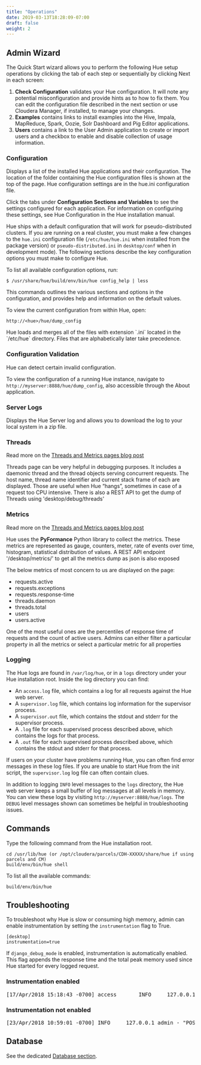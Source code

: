 ```yaml
---
title: "Operations"
date: 2019-03-13T18:28:09-07:00
draft: false
weight: 2
---
```


## Admin Wizard

The Quick Start wizard allows you to perform the following Hue setup
operations by clicking the tab of each step or sequentially by clicking
Next in each screen:

1.  **Check Configuration** validates your Hue configuration. It will
    note any potential misconfiguration and provide hints as to how to
    fix them. You can edit the configuration file described in the next
    section or use Cloudera Manager, if installed, to manage your
    changes.
2.  **Examples** contains links to install examples into the Hive,
    Impala, MapReduce, Spark, Oozie, Solr Dashboard and Pig Editor applications.
3.  **Users** contains a link to the User Admin application to create or
    import users and a checkbox to enable and disable collection of
    usage information.

### Configuration

Displays a list of the installed Hue applications and their
configuration. The location of the folder containing the Hue
configuration files is shown at the top of the page. Hue configuration
settings are in the hue.ini configuration file.

Click the tabs under **Configuration Sections and Variables** to see the
settings configured for each application. For information on configuring
these settings, see Hue Configuration in the Hue installation manual.


Hue ships with a default configuration that will work for
pseudo-distributed clusters.  If you are running on a real cluster, you must
make a few changes to the `hue.ini` configuration file (`/etc/hue/hue.ini` when installed from the
package version) or `pseudo-distributed.ini` in `desktop/conf` when in development mode).
The following sections describe the key configuration options you must make to configure Hue.


<div class="note">
To list all available configuration options, run:

    $ /usr/share/hue/build/env/bin/hue config_help | less

This commands outlines the various sections and options in the configuration,
and provides help and information on the default values.
</div>


<div class="note">
To view the current configuration from within Hue, open:

    http://<hue>/hue/dump_config
</div>

<div class="note">
Hue loads and merges all of the files with extension `.ini`
located in the `/etc/hue` directory.  Files that are alphabetically later
take precedence.
</div>


### Configuration Validation

Hue can detect certain invalid configuration.

To view the configuration of a running Hue instance, navigate to
`http://myserver:8888/hue/dump_config`, also accessible through the About
application.


### Server Logs

Displays the Hue Server log and allows you to download the log to your
local system in a zip file.

### Threads

Read more on the [Threads and Metrics pages
 blog post](http://gethue.com/easier-administration-of-hue-with-the-new-threads-and-metrics-pages/)

Threads page can be very helpful in debugging purposes. It includes a daemonic thread and the thread objects serving concurrent requests. The host name, thread name identifier and current stack frame of each are displayed. Those are useful when Hue “hangs”, sometimes in case of a request too CPU intensive. There is also a REST API to get the dump of Threads using 'desktop/debug/threads'

### Metrics

Read more on the [Threads and Metrics pages
 blog post](http://gethue.com/easier-administration-of-hue-with-the-new-threads-and-metrics-pages/)

Hue uses the **PyFormance** Python library to collect the metrics. These metrics are represented as gauge, counters, meter, rate of events over time, histogram, statistical distribution of values. A REST API endpoint '/desktop/metrics/' to get all the metrics dump as json is also exposed

The below metrics of most concern to us are displayed on the page:

- requests.active
- requests.exceptions
- requests.response-time
- threads.daemon
- threads.total
- users
- users.active

One of the most useful ones are the percentiles of response time of requests and the count of active users.
Admins can either filter a particular property in all the metrics or select a particular metric for all properties

### Logging

The Hue logs are found in `/var/log/hue`, or in a `logs` directory under your
Hue installation root. Inside the log directory you can find:

* An `access.log` file, which contains a log for all requests against the Hue
web server.
* A `supervisor.log` file, which contains log information for the supervisor
process.
* A `supervisor.out` file, which contains the stdout and stderr for the
supervisor process.
* A `.log` file for each supervised process described above, which contains
the logs for that process.
* A `.out` file for each supervised process described above, which contains
the stdout and stderr for that process.

If users on your cluster have problems running Hue, you can often find error
messages in these log files. If you are unable to start Hue from the init
script, the `supervisor.log` log file can often contain clues.

In addition to logging `INFO` level messages to the `logs` directory, the Hue
web server keeps a small buffer of log messages at all levels in memory. You can
view these logs by visiting `http://myserver:8888/hue/logs`. The `DEBUG` level
messages shown can sometimes be helpful in troubleshooting issues.

## Commands

Type the following command from the Hue installation root.

    cd /usr/lib/hue (or /opt/cloudera/parcels/CDH-XXXXX/share/hue if using parcels and CM)
    build/env/bin/hue shell

To list all the available commands:

    build/env/bin/hue

## Troubleshooting

To troubleshoot why Hue is slow or consuming high memory, admin can enable instrumentation by setting the `instrumentation` flag to True.

    [desktop]
    instrumentation=true

If `django_debug_mode` is enabled, instrumentation is automatically enabled. This flag appends the response time and the total peak memory used since Hue started for every logged request.

### Instrumentation enabled

<pre>
[17/Apr/2018 15:18:43 -0700] access       INFO     127.0.0.1 admin - "POST /jobbrowser/jobs/ HTTP/1.1" `returned in 97ms (mem: 135mb)`
</pre>

### Instrumentation not enabled

<pre>
[23/Apr/2018 10:59:01 -0700] INFO     127.0.0.1 admin - "POST /jobbrowser/jobs/ HTTP/1.1" returned in 88ms
</pre>

## Database

See the dedicated [Database section](/administrator/administration/database/).
